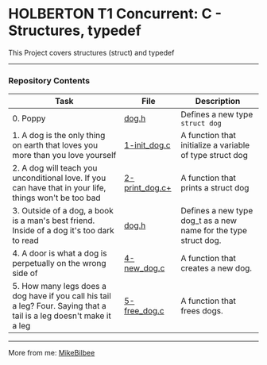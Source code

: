 <h1> HOLBERTON T1 Concurrent: C - Structures, typedef </h1>

This Project covers structures (struct) and typedef

---

<h3> Repository Contents </h3>

| Task | File | Description |
| ----- | ----- | ----- |
| 0. Poppy | [dog.h](https://github.com/MikeBilbee/holbertonschool-low_level_programming/blob/master/structures_typedef/dog.h) | Defines a new type ``struct dog`` |
| 1. A dog is the only thing on earth that loves you more than you love yourself | [1-init_dog.c](https://github.com/MikeBilbee/holbertonschool-low_level_programming/blob/master/structures_typedef/1-init_dog.c) | A function that initialize a variable of type struct dog |
| 2. A dog will teach you unconditional love. If you can have that in your life, things won't be too bad | [2-print_dog.c+]() | A function that prints a struct dog |
| 3. Outside of a dog, a book is a man's best friend. Inside of a dog it's too dark to read | [dog.h](https://github.com/MikeBilbee/holbertonschool-low_level_programming/blob/master/structures_typedef/dog.h) | Defines a new type dog_t as a new name for the type struct dog. |
| 4. A door is what a dog is perpetually on the wrong side of | [4-new_dog.c](https://github.com/MikeBilbee/holbertonschool-low_level_programming/tree/master/structures_typedef) | A function that creates a new dog. |
| 5. How many legs does a dog have if you call his tail a leg? Four. Saying that a tail is a leg doesn't make it a leg | [5-free_dog.c](https://github.com/MikeBilbee/holbertonschool-low_level_programming/blob/master/structures_typedef/5-free_dog.c) | A function that frees dogs. |


---

More from me: [MikeBilbee](https://github.com/MikeBilbee)